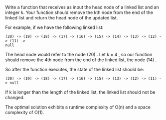 Write a function that receives as input the head node of a linked list and an integer k. Your function should remove the kth node from the end of the linked list and return the head node of the updated list.

For example, if we have the following linked list:

    (20) -> (19) -> (18) -> (17) -> (16) -> (15) -> (14) -> (13) -> (12) -> (11) ->
    null

The head node would refer to the node (20) . Let k = 4 , so our function should remove the 4th node from the end of the linked list, the node (14) . 

So after the function executes, the state of the linked list should be:

    (20) -> (19) -> (18) -> (17) -> (16) -> (15) -> (13) -> (12) -> (11) -> null

If k is longer than the length of the linked list, the linked list should not be changed.

The optimal solution exhibits a runtime complexity of O(n) and a space complexity of O(1).
